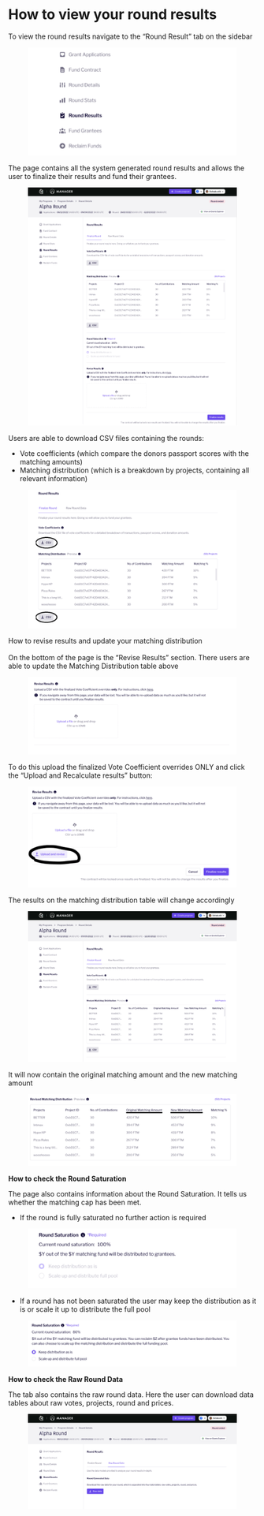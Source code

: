 # How to view your round results

To view the round results navigate to the “Round Result” tab on the sidebar

<figure><img src="../../.gitbook/assets/Screenshot 2023-04-24 at 07.58.24.png" alt=""><figcaption></figcaption></figure>

The page contains all the system generated round results and allows the user to finalize their results and fund their grantees.

<figure><img src="../../.gitbook/assets/Screenshot 2023-04-24 at 07.59.17.png" alt=""><figcaption></figcaption></figure>

Users are able to download CSV files containing the rounds:

* Vote coefficients (which compare the donors passport scores with the matching amounts)
* Matching distribution (which is a breakdown by projects, containing all relevant information)

<figure><img src="../../.gitbook/assets/Screenshot 2023-04-24 at 08.00.00.png" alt=""><figcaption></figcaption></figure>

How to revise results and update your matching distribution\
\
On the bottom of the page is the “Revise Results” section. There users are able to update the Matching Distribution table above

<figure><img src="../../.gitbook/assets/Screenshot 2023-04-24 at 08.00.32.png" alt=""><figcaption></figcaption></figure>

To do this upload the finalized Vote Coefficient overrides ONLY and click the “Upload and Recalculate results” button:

<figure><img src="../../.gitbook/assets/Screenshot 2023-04-24 at 08.01.54.png" alt=""><figcaption></figcaption></figure>

The results on the matching distribution table will change accordingly

<figure><img src="../../.gitbook/assets/Screenshot 2023-04-24 at 08.03.31.png" alt=""><figcaption></figcaption></figure>

It will now contain the original matching amount and the new matching amount

<figure><img src="../../.gitbook/assets/Screenshot 2023-04-24 at 08.04.04.png" alt=""><figcaption></figcaption></figure>

**How to check the Round Saturation**

The page also contains information about the Round Saturation. It tells us whether the matching cap has been met.

* If the round is fully saturated no further action is required

<figure><img src="../../.gitbook/assets/Screenshot 2023-04-24 at 08.04.33.png" alt=""><figcaption></figcaption></figure>

* If a round has not been saturated the user may keep the distribution as it is or scale it up to distribute the full pool

<figure><img src="../../.gitbook/assets/Screenshot 2023-04-24 at 08.04.38.png" alt=""><figcaption></figcaption></figure>

**How to check the Raw Round Data**

The tab also contains the raw round data. Here the user can download data tables about raw votes, projects, round and prices.

<figure><img src="../../.gitbook/assets/Screenshot 2023-04-24 at 08.06.27.png" alt=""><figcaption></figcaption></figure>
